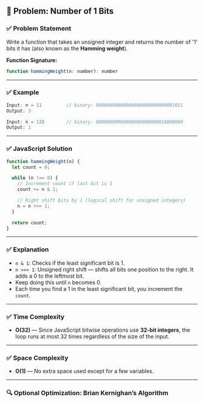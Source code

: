
## 🧠 Problem: Number of 1 Bits

### ✅ Problem Statement

Write a function that takes an unsigned integer and returns the number of '1' bits it has (also known as the **Hamming weight**).

**Function Signature:**
```javascript
function hammingWeight(n: number): number
```

---

### ✅ Example

```javascript
Input: n = 11         // binary: 00000000000000000000000000001011  
Output: 3

Input: n = 128        // binary: 00000000000000000000000010000000  
Output: 1
```

---

### ✅ JavaScript Solution

```javascript
function hammingWeight(n) {
  let count = 0;

  while (n !== 0) {
    // Increment count if last bit is 1
    count += n & 1;

    // Right shift bits by 1 (logical shift for unsigned integers)
    n = n >>> 1;
  }

  return count;
}
```

---

### ✅ Explanation

- `n & 1`: Checks if the least significant bit is 1.
- `n >>> 1`: Unsigned right shift — shifts all bits one position to the right. It adds a 0 to the leftmost bit.
- Keep doing this until `n` becomes 0.
- Each time you find a 1 in the least significant bit, you increment the `count`.

---

### ✅ Time Complexity

- **O(32)** — Since JavaScript bitwise operations use **32-bit integers**, the loop runs at most 32 times regardless of the size of the input.

---

### ✅ Space Complexity

- **O(1)** — No extra space used except for a few variables.

---

### 🔍 Optional Optimization: Brian Kernighan’s Algorithm

